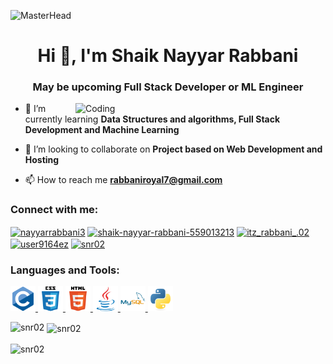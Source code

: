 ![MasterHead](https://github.com/SNR02/banner.png)

<h1 align="center">Hi 👋, I'm Shaik Nayyar Rabbani</h1>
<h3 align="center">May be upcoming Full Stack Developer or ML Engineer</h3>

<img align="right" alt="Coding" width="400" src="https://camo.githubusercontent.com/c1dcb74cc1c1835b1d716f5051499a2814c683c806b15f04b0eba492863703e9/68747470733a2f2f63646e2e6472696262626c652e636f6d2f75736572732f3733303730332f73637265656e73686f74732f363538313234332f6176656e746f2e676966">


- 🌱 I’m currently learning **Data Structures and algorithms, Full Stack Development and Machine Learning**

- 👯 I’m looking to collaborate on **Project based on Web Development and Hosting**

- 📫 How to reach me **rabbaniroyal7@gmail.com**

<h3 align="left">Connect with me:</h3>
<p align="left">
<a href="https://twitter.com/nayyarrabbani3" target="blank"><img align="center" src="https://raw.githubusercontent.com/rahuldkjain/github-profile-readme-generator/master/src/images/icons/Social/twitter.svg" alt="nayyarrabbani3" height="30" width="40" /></a>
<a href="https://linkedin.com/in/shaik-nayyar-rabbani-559013213" target="blank"><img align="center" src="https://raw.githubusercontent.com/rahuldkjain/github-profile-readme-generator/master/src/images/icons/Social/linked-in-alt.svg" alt="shaik-nayyar-rabbani-559013213" height="30" width="40" /></a>
<a href="https://instagram.com/itz_rabbani_.02" target="blank"><img align="center" src="https://raw.githubusercontent.com/rahuldkjain/github-profile-readme-generator/master/src/images/icons/Social/instagram.svg" alt="itz_rabbani_.02" height="30" width="40" /></a>
<a href="https://www.leetcode.com/user9164ez" target="blank"><img align="center" src="https://raw.githubusercontent.com/rahuldkjain/github-profile-readme-generator/master/src/images/icons/Social/leet-code.svg" alt="user9164ez" height="30" width="40" /></a>
<a href="https://auth.geeksforgeeks.org/user/snr02" target="blank"><img align="center" src="https://raw.githubusercontent.com/rahuldkjain/github-profile-readme-generator/master/src/images/icons/Social/geeks-for-geeks.svg" alt="snr02" height="30" width="40" /></a>
</p>

<h3 align="left">Languages and Tools:</h3>
<p align="left"> <a href="https://www.cprogramming.com/" target="_blank" rel="noreferrer"> <img src="https://raw.githubusercontent.com/devicons/devicon/master/icons/c/c-original.svg" alt="c" width="40" height="40"/> </a> <a href="https://www.w3schools.com/css/" target="_blank" rel="noreferrer"> <img src="https://raw.githubusercontent.com/devicons/devicon/master/icons/css3/css3-original-wordmark.svg" alt="css3" width="40" height="40"/> </a> <a href="https://www.w3.org/html/" target="_blank" rel="noreferrer"> <img src="https://raw.githubusercontent.com/devicons/devicon/master/icons/html5/html5-original-wordmark.svg" alt="html5" width="40" height="40"/> </a> <a href="https://www.java.com" target="_blank" rel="noreferrer"> <img src="https://raw.githubusercontent.com/devicons/devicon/master/icons/java/java-original.svg" alt="java" width="40" height="40"/> </a> <a href="https://www.mysql.com/" target="_blank" rel="noreferrer"> <img src="https://raw.githubusercontent.com/devicons/devicon/master/icons/mysql/mysql-original-wordmark.svg" alt="mysql" width="40" height="40"/> </a> <a href="https://www.python.org" target="_blank" rel="noreferrer"> <img src="https://raw.githubusercontent.com/devicons/devicon/master/icons/python/python-original.svg" alt="python" width="40" height="40"/> </a> </p>

<p><img align="left" src="https://github-readme-stats.vercel.app/api/top-langs?username=snr02&show_icons=true&locale=en&layout=compact" alt="snr02" /></p>

<p>&nbsp;<img align="center" src="https://github-readme-stats.vercel.app/api?username=snr02&show_icons=true&locale=en" alt="snr02" /></p>

<p><img align="center" src="https://github-readme-streak-stats.herokuapp.com/?user=snr02&" alt="snr02" /></p>
